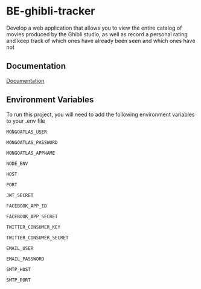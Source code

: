 # BE-ghibli-tracker

Develop a web application that allows you to view the entire catalog of movies produced by the Ghibli studio, as well as record a personal rating and keep track of which ones have already been seen and which ones have not
## Documentation

[Documentation](https://documenter.getpostman.com/view/16625822/UzQyq3DS)


## Environment Variables

To run this project, you will need to add the following environment variables to your .env file

`MONGOATLAS_USER`

`MONGOATLAS_PASSWORD`

`MONGOATLAS_APPNAME`

`NODE_ENV`

`HOST` 

`PORT` 

`JWT_SECRET` 

`FACEBOOK_APP_ID`

`FACEBOOK_APP_SECRET` 

`TWITTER_CONSUMER_KEY` 

`TWITTER_CONSUMER_SECRET`

`EMAIL_USER`

`EMAIL_PASSWORD`

`SMTP_HOST`

`SMTP_PORT`